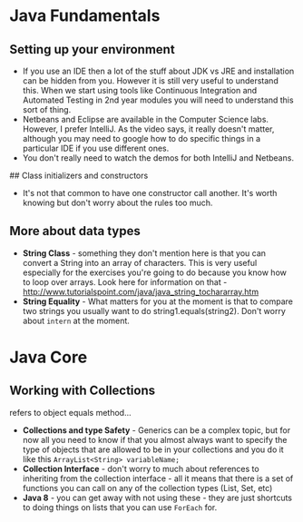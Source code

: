 # Java Fundamentals

## Setting up your environment

- If you use an IDE then a lot of the stuff about JDK vs JRE and installation can be hidden from you. However it is still very useful to understand this. When we start using tools like Continuous Integration and Automated Testing in 2nd year modules you will need to understand this sort of thing.
- Netbeans and Eclipse are available in the Computer Science labs. However, I prefer IntelliJ. As the video says, it really doesn't matter, although you may need to google how to do specific things in a particular IDE if you use different ones. 
- You don't really need to watch the demos for both IntelliJ and Netbeans.

## Class initializers and constructors

- It's not that common to have one constructor call another. It's worth knowing but don't worry about the rules too much.

## More about data types

- **String Class** - something they don't mention here is that you can convert a String into an array of characters. This is very useful especially for the exercises you're going to do because you know how to loop over arrays. Look here for information on that - http://www.tutorialspoint.com/java/java_string_tochararray.htm
- **String Equality** - What matters for you at the moment is that to compare two strings you usually want to do string1.equals(string2). Don't worry about `intern` at the moment.
# Java Core

## Working with Collections

refers to object equals method...

- **Collections and type Safety** - Generics can be a complex topic, but for now all you need to know if that you almost always want to specify the type of objects that are allowed to be in your collections and you do it like this `ArrayList<String> variableName;`
- **Collection Interface** - don't worry to much about references to inheriting from the collection interface - all it means that there is a set of functions you can call on any of the collection types (List, Set, etc)
- **Java 8** - you can get away with not using these - they are just shortcuts to doing things on lists that you can use `ForEach` for.